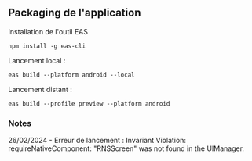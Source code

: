 ## Packaging de l'application

Installation de l'outil EAS
```shell
npm install -g eas-cli
```

Lancement local :
```shell
eas build --platform android --local
```

Lancement distant :
```shell
eas build --profile preview --platform android
```

### Notes
26/02/2024 - Erreur de lancement : Invariant Violation: requireNativeComponent: "RNSScreen" was not found in the UIManager.
